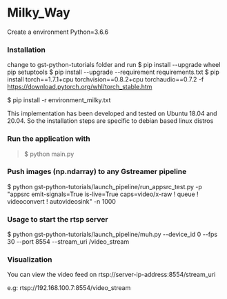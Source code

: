 # Milky_Way

Create a environment
Python=3.6.6

### Installation

change to gst-python-tutorials folder and run
$ pip install --upgrade wheel pip setuptools
$ pip install --upgrade --requirement requirements.txt
$ pip install torch==1.7.1+cpu torchvision==0.8.2+cpu torchaudio==0.7.2 -f https://download.pytorch.org/whl/torch_stable.htm

$ pip install -r environment_milky.txt

This implementation has been developed and tested on Ubuntu 18.04 and 20.04. So the installation steps are specific to debian based linux distros

### Run the application with


>  $ python main.py

### Push images (np.ndarray) to any Gstreamer pipeline

$ python gst-python-tutorials/launch_pipeline/run_appsrc_test.py -p "appsrc emit-signals=True is-live=True caps=video/x-raw ! queue ! videoconvert ! autovideosink"  -n 1000


### Usage to start the rtsp server

$ python gst-python-tutorials/launch_pipeline/muh.py --device_id 0 --fps 30  --port 8554 --stream_uri /video_stream


### Visualization

You can view the video feed on rtsp://server-ip-address:8554/stream_uri

e.g: rtsp://192.168.100.7:8554/video_stream
